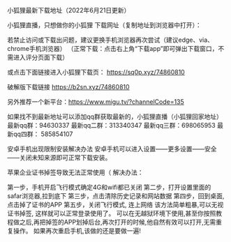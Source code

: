 小狐狸最新下载地址（2022年6月21日更新）

小狐狸直播，只想做你的小狐狸 下载网址（复制地址到浏览器中打开）：

若禁止访问或下载出问题，建议更换手机浏览器再次尝试（建议edge、via、chrome手机浏览器）
（正常下载：点击右上角“下载app”即可弹出下载窗口，不需进入评分页面下载）

或点击下面链接进入小狐狸下载页：
https://sq0p.xyz/74860810

破解版下载链接
https://b2sn.xyz/74860810


另外推荐一个新平台：https://www.migu.tv/?channelCode=135


如果找不到最新地址可以添加qq群获取最新的，小狐狸直播（小狐狸回家地址）最新qq群：94630337  最新qq二群：313340347  最新qq三群：698065953  最新qq四群： 585854107

安卓手机出现限制安装解决办法
安卓手机可以进入设置——更多设置——安全——关闭未知来源即可正常下载安装。

苹果企业证书掉签导致无法正常使用（
解决办法：

第一步，手机开启飞行模式确定4G和wifi都已关闭
第二步，打开设置里面的 safar浏览器,拉到底下
第三步，点击清除历史记录和网站数据
第四步，回到桌面,点击掉了证书的APP
第五步，关闭飞行模式, 连上网络
该方法简单粗暴,可以无视证书掉签, 这样就可以正常登录使用了。
可以在无越狱环境下使用,甚至你按照教程做之后,再把掉签的APP划掉后台,再次打开的时候,他自然有效可以打开,无需重复操作。
如果再次重启手机,该做的还是要做一遍!

